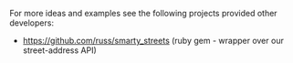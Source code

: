 For more ideas and examples see the following projects provided other developers:

- https://github.com/russ/smarty_streets (ruby gem - wrapper over our street-address API)
